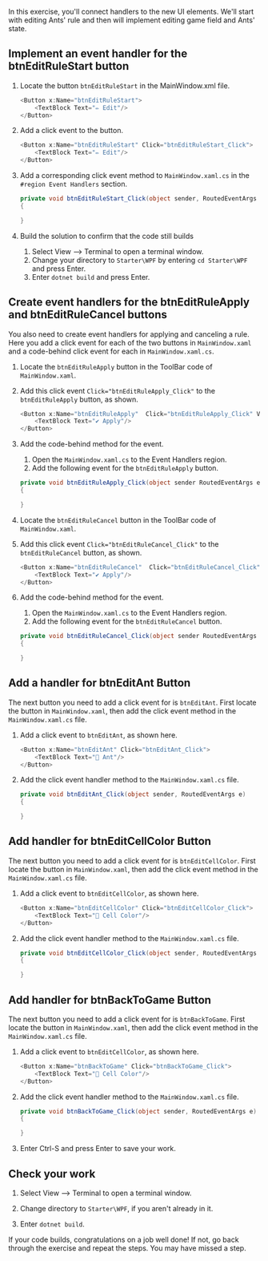 In this exercise, you'll connect handlers to the new UI elements. We'll start with editing Ants' rule and then will implement editing game field and Ants' state.

## Implement an event handler for the btnEditRuleStart button

1. Locate the button `btnEditRuleStart` in the MainWindow.xml file.

    ```csharp
    <Button x:Name="btnEditRuleStart">
        <TextBlock Text="✏ Edit"/>
    </Button>
    ```

1. Add a click event to the button.

    ```csharp
    <Button x:Name="btnEditRuleStart" Click="btnEditRuleStart_Click">
        <TextBlock Text="✏ Edit"/>
    </Button>
    ```

1. Add a corresponding click event method to `MainWindow.xaml.cs` in the `#region Event Handlers` section.

    ```csharp
    private void btnEditRuleStart_Click(object sender, RoutedEventArgs e)
    {
    
    }
    ```

1. Build the solution to confirm that the code still builds
    1. Select View --> Terminal to open a terminal window.
    1. Change your directory to `Starter\WPF` by entering `cd Starter\WPF` and press Enter.
    1. Enter `dotnet build` and press Enter.

## Create event handlers for the btnEditRuleApply and btnEditRuleCancel buttons

You also need to create event handlers for applying and canceling a rule. Here you add a click event for each of the two buttons in `MainWindow.xaml` and a code-behind click event for each in `MainWindow.xaml.cs`.

1. Locate the `btnEditRuleApply` button in the ToolBar code of `MainWindow.xaml`.

1. Add this click event `Click="btnEditRuleApply_Click"` to the `btnEditRuleApply` button, as shown.

    ```csharp
    <Button x:Name="btnEditRuleApply"  Click="btnEditRuleApply_Click" Visibility="Collapsed">
        <TextBlock Text="✔ Apply"/>
    </Button>
    ```

1. Add the code-behind method for the event.
    1. Open the `MainWindow.xaml.cs` to the Event Handlers region.
    1. Add the following event for the `btnEditRuleApply` button.

    ```csharp
    private void btnEditRuleApply_Click(object sender RoutedEventArgs e)
    {

    }
    ```

1. Locate the `btnEditRuleCancel` button in the ToolBar code of `MainWindow.xaml`.

1. Add this click event `Click="btnEditRuleCancel_Click"` to the `btnEditRuleCancel` button, as shown.

    ```csharp
    <Button x:Name="btnEditRuleCancel"  Click="btnEditRuleCancel_Click" Visibility="Collapsed">
        <TextBlock Text="✔ Apply"/>
    </Button>
    ```

1. Add the code-behind method for the event.
    1. Open the `MainWindow.xaml.cs` to the Event Handlers region.
    1. Add the following event for the `btnEditRuleCancel` button.

    ```csharp
    private void btnEditRuleCancel_Click(object sender RoutedEventArgs e)
    {

    }
    ```

## Add a handler for btnEditAnt Button

The next button you need to add a click event for is `btnEditAnt`. First locate the button in `MainWindow.xaml`, then add the click event method in the `MainWindow.xaml.cs` file.

1. Add a click event to `btnEditAnt`, as shown here.

    ```csharp
    <Button x:Name="btnEditAnt" Click="btnEditAnt_Click">
        <TextBlock Text="🐜 Ant"/>
    </Button>
    ```

1. Add the click event handler method to the `MainWindow.xaml.cs` file.

    ```csharp
    private void btnEditAnt_Click(object sender, RoutedEventArgs e)
    {
    
    }
    ```

## Add handler for btnEditCellColor Button

The next button you need to add a click event for is `btnEditCellColor`. First locate the button in `MainWindow.xaml`, then add the click event method in the `MainWindow.xaml.cs` file.

1. Add a click event to `btnEditCellColor`, as shown here.

    ```csharp
    <Button x:Name="btnEditCellColor" Click="btnEditCellColor_Click">
        <TextBlock Text="🎨 Cell Color"/>
    </Button>
    ```

1. Add the click event handler method to the `MainWindow.xaml.cs` file.

    ```csharp
    private void btnEditCellColor_Click(object sender, RoutedEventArgs e)
    {
    
    }
    ```

## Add handler for btnBackToGame Button

The next button you need to add a click event for is `btnBackToGame`. First locate the button in `MainWindow.xaml`, then add the click event method in the `MainWindow.xaml.cs` file.

1. Add a click event to `btnEditCellColor`, as shown here.

    ```csharp
    <Button x:Name="btnBackToGame" Click="btnBackToGame_Click">
        <TextBlock Text="🎨 Cell Color"/>
    </Button>
    ```

1. Add the click event handler method to the `MainWindow.xaml.cs` file.

    ```csharp
    private void btnBackToGame_Click(object sender, RoutedEventArgs e)
    {
    
    }
    ```

1. Enter Ctrl-S and press Enter to save your work.

## Check your work

1. Select View --> Terminal to open a terminal window.

1. Change directory to `Starter\WPF`, if you aren't already in it.

1. Enter `dotnet build`.

If your code builds, congratulations on a job well done! If not, go back through the exercise and repeat the steps. You may have missed a step.